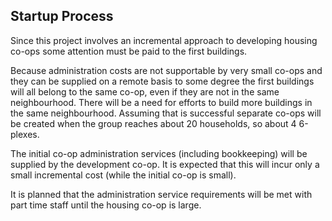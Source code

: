 ## Startup Process

Since this project involves an incremental approach to developing housing co-ops some attention must be paid to the first buildings.

Because administration costs are not supportable by very small co-ops and they can be supplied on a remote basis to some degree the first buildings will all belong to the same co-op, even if they are not in the same neighbourhood. There will be a need for efforts to build more buildings in the same neighbourhood.  Assuming that is successful separate co-ops will be created when the group reaches about 20 households, so about 4 6-plexes.

The initial co-op administration services (including bookkeeping) will be supplied by the development co-op.  It is expected that this will incur only a small incremental cost (while the initial co-op is small).

It is planned that the administration service requirements will be met with part time staff until the housing co-op is large.
